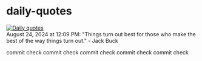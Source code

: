 # daily-quotes

[![Daily quotes](https://github.com/ceepu8/daily-quotes/actions/workflows/daily-quote.yml/badge.svg)](https://github.com/ceepu8/daily-quotes/actions/workflows/daily-quote.yml)<br/>
August 24, 2024 at 12:09 PM: "Things turn out best for those who make the best of the way things turn out." - Jack Buck

commit check
commit check
commit check
commit check
commit check
